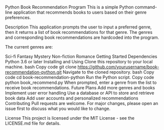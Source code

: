 Python Book Recommendation Program
This is a simple Python command-line application that recommends books to users based on their genre preferences.

Description
This application prompts the user to input a preferred genre, then it returns a list of book recommendations for that genre. The genres and corresponding book recommendations are hardcoded into the program.

The current genres are:

Sci-fi
Fantasy
Mystery
Non-fiction
Romance
Getting Started
Dependencies
Python 3.6 or later
Installing and Using
Clone this repository to your local machine.
bash
Copy code
git clone https://github.com/yourusername/book-recommendation-python.git
Navigate to the cloned repository.
bash
Copy code
cd book-recommendation-python
Run the Python script.
Copy code
python book_recommend.py
When prompted, enter a genre from the list to receive book recommendations.
Future Plans
Add more genres and books
Implement user error handling
Use a database or API to store and retrieve book data
Add user accounts and personalized recommendations
Contributing
Pull requests are welcome. For major changes, please open an issue first to discuss what you would like to change.

License
This project is licensed under the MIT License - see the LICENSE.md file for details.
